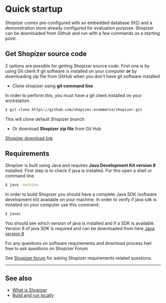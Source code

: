 # Quick startup

Shopizer comes pre-configured with an embedded database (H2) and a demonstration store already configured for evaluation purpose. Shopizer can be downloaded from Github and run with a few commands as a starting point.

## Get Shopizer source code

2 options are possible for getting Shopizer source code. First one is by using Git client if git software is installed on your computer **or** by downloading zip file from GitHub when you don't have git software installed

- Clone shopizer using **git command line**

In order to perform this, you must have a git client installed on your workstation.

```sh
$ git clone https://github.com/shopizer-ecommerce/shopizer.git
```

This will clone default Shopizer branch

- Or download **Shopizer zip file** from Git Hub

[Shopizer download link](https://github.com/shopizer-ecommerce/shopizer)


## Requirements

Shopizer is built using Java and requires **Java Development Kit version 8** installed. First step is to check if java is installed. For this open a shell or command line.

```sh
$ java -version
```

In order to build Shopizer you should have a complete Java SDK (software development kit) available on your machine. In order to verify if java sdk is installed on your computer use this command:

```sh
$ javac
```

You should see which version of java is installed and if a SDK is available. Version 8 of java SDK is required and can be downloaded from here [Java version 8](http://www.oracle.com/technetwork/java/javase/downloads/index.html)


For any questions on software requirements and download process feel free to ask questions on Shopizer Forum

See [Shopizer forum](https://groups.google.com/forum/#!forum/shopizer) for asking Shopizer requirements related questions.


---

## See also

* [What is Shopizer](/docomentation/#/starting/whatisshopizer)
* [Build and run locally](/documentation/#/starting/buildandrunlocally)
